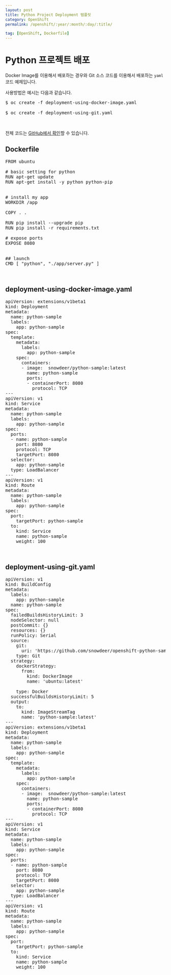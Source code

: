 ```yaml
---
layout: post
title: Python Project Deployment 템플릿
category: OpenShift
permalink: /openshift/:year/:month/:day/:title/

tag: [OpenShift, Dockerfile]
---
```

# Python 프로젝트 배포

Docker Image를 이용해서 배포하는 경우와 Git 소스 코드를 이용해서 배포하는 `yaml` 코드 예제입니다. 

사용방법은 예시는 다음과 같습니다.

<pre class="prettyprint">
$ oc create -f deployment-using-docker-image.yaml

$ oc create -f deployment-using-git.yaml
</pre>

<br>

전체 코드는 [GitHub에서 확인](https://github.com/snowdeer/openshift-python-sample)할 수 있습니다.

## Dockerfile

<pre class="prettyprint">
FROM ubuntu

# basic setting for python
RUN apt-get update
RUN apt-get install -y python python-pip


# install my app
WORKDIR /app

COPY . .

RUN pip install --upgrade pip
RUN pip install -r requirements.txt

# expose ports
EXPOSE 8080


## launch
CMD [ "python", "./app/server.py" ]
</pre>

<br>

## deployment-using-docker-image.yaml

<pre class="prettyprint">
apiVersion: extensions/v1beta1
kind: Deployment
metadata:
  name: python-sample
  labels:
    app: python-sample
spec:
  template:
    metadata:
      labels:
        app: python-sample
    spec:
      containers:
      - image:  snowdeer/python-sample:latest
        name: python-sample
        ports:
        - containerPort: 8080
          protocol: TCP
---
apiVersion: v1
kind: Service
metadata:
  name: python-sample
  labels:
    app: python-sample
spec:
  ports:
  - name: python-sample
    port: 8080
    protocol: TCP
    targetPort: 8080
  selector:
    app: python-sample
  type: LoadBalancer
---
apiVersion: v1
kind: Route
metadata:
  name: python-sample
  labels:
    app: python-sample
spec:
  port: 
    targetPort: python-sample
  to:
    kind: Service
    name: python-sample
    weight: 100
</pre>

<br>

## deployment-using-git.yaml

<pre class="prettyprint">
apiVersion: v1
kind: BuildConfig
metadata:
  labels:
    app: python-sample
  name: python-sample
spec:
  failedBuildsHistoryLimit: 3
  nodeSelector: null
  postCommit: {}
  resources: {}
  runPolicy: Serial
  source:
    git:
      uri: 'https://github.com/snowdeer/openshift-python-sample.git'
    type: Git
  strategy:
    dockerStrategy:
      from:
        kind: DockerImage
        name: 'ubuntu:latest'
        
    type: Docker    
  successfulBuildsHistoryLimit: 5 
  output:
    to:
      kind: ImageStreamTag
      name: 'python-sample:latest'
---
apiVersion: extensions/v1beta1
kind: Deployment
metadata:
  name: python-sample
  labels:
    app: python-sample
spec:
  template:
    metadata:
      labels:
        app: python-sample
    spec:
      containers:
      - image:  snowdeer/python-sample:latest
        name: python-sample
        ports:
        - containerPort: 8080
          protocol: TCP
---
apiVersion: v1
kind: Service
metadata:
  name: python-sample
  labels:
    app: python-sample
spec:
  ports:
  - name: python-sample
    port: 8080
    protocol: TCP
    targetPort: 8080
  selector:
    app: python-sample
  type: LoadBalancer
---
apiVersion: v1
kind: Route
metadata:
  name: python-sample
  labels:
    app: python-sample
spec:
  port: 
    targetPort: python-sample
  to:
    kind: Service
    name: python-sample
    weight: 100
</pre>